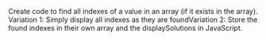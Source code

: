 Create code to find all indexes of a value in an array (if it exists in the array). Variation 1: Simply display all indexes as they are foundVariation 2: Store the found indexes in their own array and the displaySolutions in JavaScript.
